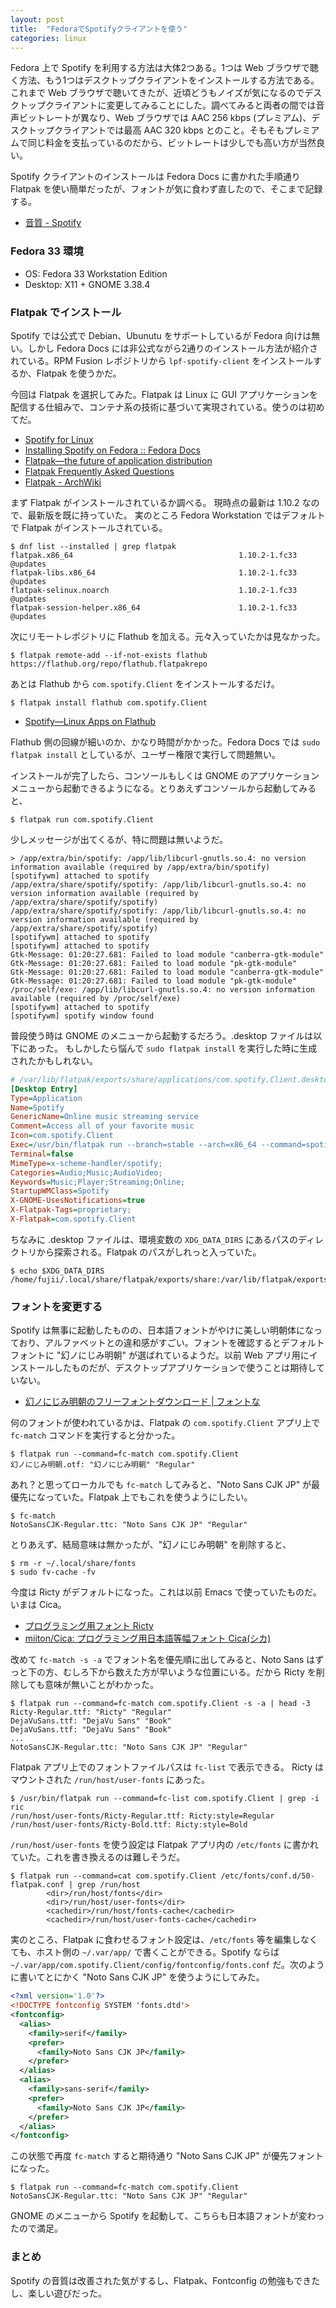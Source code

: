 ```yaml
---
layout: post
title:  "FedoraでSpotifyクライアントを使う"
categories: linux
---
```


Fedora 上で Spotify を利用する方法は大体2つある。1つは Web ブラウザで聴く方法、もう1つはデスクトップクライアントをインストールする方法である。これまで Web ブラウザで聴いてきたが、近頃どうもノイズが気になるのでデスクトップクライアントに変更してみることにした。調べてみると両者の間では音声ビットレートが異なり、Web ブラウザでは AAC 256 kbps (プレミアム)、デスクトップクライアントでは最高 AAC 320 kbps とのこと。そもそもプレミアムで同じ料金を支払っているのだから、ビットレートは少しでも高い方が当然良い。

Spotify クライアントのインストールは Fedora Docs に書かれた手順通り Flatpak を使い簡単だったが、フォントが気に食わず直したので、そこまで記録する。

- [音質 \- Spotify](https://support.spotify.com/jp/article/high-quality-streaming/)

### Fedora 33 環境

- OS: Fedora 33 Workstation Edition
- Desktop: X11 + GNOME 3.38.4

### Flatpak でインストール

Spotify では公式で Debian、Ubunutu をサポートしているが Fedora 向けは無い。しかし Fedora Docs には非公式ながら2通りのインストール方法が紹介されている。RPM Fusion レポジトリから `lpf-spotify-client` をインストールするか、Flatpak を使うかだ。

今回は Flatpak を選択してみた。Flatpak は Linux に GUI アプリケーションを配信する仕組みで、コンテナ系の技術に基づいて実現されている。使うのは初めてだ。

- [Spotify for Linux](https://www.spotify.com/us/download/linux/)
- [Installing Spotify on Fedora :: Fedora Docs](https://docs.fedoraproject.org/en-US/quick-docs/installing-spotify/)
- [Flatpak—the future of application distribution](https://flatpak.org/)
- [Flatpak Frequently Asked Questions](https://flatpak.org/faq/)
- [Flatpak \- ArchWiki](https://wiki.archlinux.jp/index.php/Flatpak)

まず Flatpak がインストールされているか調べる。
現時点の最新は 1.10.2 なので、最新版を既に持っていた。
実のところ Fedora Workstation ではデフォルトで Flatpak がインストールされている。

```console
$ dnf list --installed | grep flatpak
flatpak.x86_64                                     1.10.2-1.fc33                          @updates
flatpak-libs.x86_64                                1.10.2-1.fc33                          @updates
flatpak-selinux.noarch                             1.10.2-1.fc33                          @updates
flatpak-session-helper.x86_64                      1.10.2-1.fc33                          @updates
```

次にリモートレポジトリに Flathub を加える。元々入っていたかは見なかった。

```console
$ flatpak remote-add --if-not-exists flathub https://flathub.org/repo/flathub.flatpakrepo
```

あとは Flathub から `com.spotify.Client` をインストールするだけ。

```console
$ flatpak install flathub com.spotify.Client
```

- [Spotify—Linux Apps on Flathub](https://flathub.org/apps/details/com.spotify.Client)

Flathub 側の回線が細いのか、かなり時間がかかった。Fedora Docs では `sudo flatpak install` としているが、ユーザー権限で実行して問題無い。

インストールが完了したら、コンソールもしくは GNOME のアプリケーションメニューから起動できるようになる。とりあえずコンソールから起動してみると、

```console
$ flatpak run com.spotify.Client
```

少しメッセージが出てくるが、特に問題は無いようだ。

```
> /app/extra/bin/spotify: /app/lib/libcurl-gnutls.so.4: no version information available (required by /app/extra/bin/spotify)
[spotifywm] attached to spotify
/app/extra/share/spotify/spotify: /app/lib/libcurl-gnutls.so.4: no version information available (required by /app/extra/share/spotify/spotify)
/app/extra/share/spotify/spotify: /app/lib/libcurl-gnutls.so.4: no version information available (required by /app/extra/share/spotify/spotify)
[spotifywm] attached to spotify
[spotifywm] attached to spotify
Gtk-Message: 01:20:27.681: Failed to load module "canberra-gtk-module"
Gtk-Message: 01:20:27.681: Failed to load module "pk-gtk-module"
Gtk-Message: 01:20:27.681: Failed to load module "canberra-gtk-module"
Gtk-Message: 01:20:27.681: Failed to load module "pk-gtk-module"
/proc/self/exe: /app/lib/libcurl-gnutls.so.4: no version information available (required by /proc/self/exe)
[spotifywm] attached to spotify
[spotifywm] spotify window found
```

普段使う時は GNOME のメニューから起動するだろう。.desktop ファイルは以下にあった。
もしかしたら悩んで `sudo flatpak install` を実行した時に生成されたかもしれない。

```ini
# /var/lib/flatpak/exports/share/applications/com.spotify.Client.desktop
[Desktop Entry]
Type=Application
Name=Spotify
GenericName=Online music streaming service
Comment=Access all of your favorite music
Icon=com.spotify.Client
Exec=/usr/bin/flatpak run --branch=stable --arch=x86_64 --command=spotify --file-forwarding com.spotify.Client @@u %U @@
Terminal=false
MimeType=x-scheme-handler/spotify;
Categories=Audio;Music;AudioVideo;
Keywords=Music;Player;Streaming;Online;
StartupWMClass=Spotify
X-GNOME-UsesNotifications=true
X-Flatpak-Tags=proprietary;
X-Flatpak=com.spotify.Client
```

ちなみに .desktop ファイルは、環境変数の `XDG_DATA_DIRS` にあるパスのディレクトリから探索される。Flatpak のパスがしれっと入っていた。

```console
$ echo $XDG_DATA_DIRS
/home/fujii/.local/share/flatpak/exports/share:/var/lib/flatpak/exports/share:/usr/local/share/:/usr/share/
```

### フォントを変更する

Spotify は無事に起動したものの、日本語フォントがやけに美しい明朝体になっており、アルファベットとの違和感がすごい。フォントを確認するとデフォルトフォントに "幻ノにじみ明朝" が選ばれているようだ。以前 Web アプリ用にインストールしたものだが、デスクトップアプリケーションで使うことは期待していない。

- [幻ノにじみ明朝のフリーフォントダウンロード \| フォントな](http://www.fontna.com/blog/1912/)

何のフォントが使われているかは、Flatpak の `com.spotify.Client` アプリ上で `fc-match` コマンドを実行すると分かった。

```console
$ flatpak run --command=fc-match com.spotify.Client
幻ノにじみ明朝.otf: "幻ノにじみ明朝" "Regular"
```

あれ？と思ってローカルでも `fc-match` してみると、"Noto Sans CJK JP" が最優先になっていた。Flatpak 上でもこれを使うようにしたい。

```console
$ fc-match
NotoSansCJK-Regular.ttc: "Noto Sans CJK JP" "Regular"
```

とりあえず、結局意味は無かったが、"幻ノにじみ明朝" を削除すると、

```console
$ rm -r ~/.local/share/fonts
$ sudo fv-cache -fv
```

今度は Ricty がデフォルトになった。これは以前 Emacs で使っていたものだ。いまは Cica。

- [プログラミング用フォント Ricty](https://rictyfonts.github.io/)
- [miiton/Cica: プログラミング用日本語等幅フォント Cica\(シカ\)](https://github.com/miiton/Cica)

改めて `fc-match -s -a` でフォント名を優先順に出してみると、Noto Sans はずっと下の方、むしろ下から数えた方が早いような位置にいる。だから Ricty を削除しても意味が無いことがわかった。

```console
$ flatpak run --command=fc-match com.spotify.Client -s -a | head -3
Ricty-Regular.ttf: "Ricty" "Regular"
DejaVuSans.ttf: "DejaVu Sans" "Book"
DejaVuSans.ttf: "DejaVu Sans" "Book"
...
NotoSansCJK-Regular.ttc: "Noto Sans CJK JP" "Regular"
```

Flatpak アプリ上でのフォントファイルパスは `fc-list` で表示できる。
Ricty はマウントされた `/run/host/user-fonts` にあった。

```console
$ /usr/bin/flatpak run --command=fc-list com.spotify.Client | grep -i ric
/run/host/user-fonts/Ricty-Regular.ttf: Ricty:style=Regular
/run/host/user-fonts/Ricty-Bold.ttf: Ricty:style=Bold
```

`/run/host/user-fonts` を使う設定は Flatpak アプリ内の `/etc/fonts` に書かれていた。これを書き換えるのは難しそうだ。

```console
$ flatpak run --command=cat com.spotify.Client /etc/fonts/conf.d/50-flatpak.conf | grep /run/host
        <dir>/run/host/fonts</dir>
        <dir>/run/host/user-fonts</dir>
        <cachedir>/run/host/fonts-cache</cachedir>
        <cachedir>/run/host/user-fonts-cache</cachedir>
```

実のところ、Flatpak に食わせるフォント設定は、`/etc/fonts` 等を編集しなくても、ホスト側の `~/.var/app/` で書くことができる。Spotify ならば `~/.var/app/com.spotify.Client/config/fontconfig/fonts.conf` だ。次のように書いてとにかく "Noto Sans CJK JP" を使うようにしてみた。

```xml
<?xml version='1.0'?>
<!DOCTYPE fontconfig SYSTEM 'fonts.dtd'>
<fontconfig>
  <alias>
    <family>serif</family>
    <prefer>
      <family>Noto Sans CJK JP</family>
    </prefer>
  </alias>
  <alias>
    <family>sans-serif</family>
    <prefer>
      <family>Noto Sans CJK JP</family>
    </prefer>
  </alias>
</fontconfig>
```

この状態で再度 `fc-match` すると期待通り "Noto Sans CJK JP" が優先フォントになった。

```console
$ flatpak run --command=fc-match com.spotify.Client
NotoSansCJK-Regular.ttc: "Noto Sans CJK JP" "Regular"
```

GNOME のメニューから Spotify を起動して、こちらも日本語フォントが変わったので満足。

### まとめ

Spotify の音質は改善された気がするし、Flatpak、Fontconfig の勉強もできたし、楽しい遊びだった。
